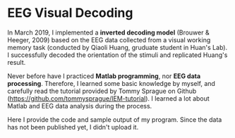 # EEG Visual Decoding

In March 2019, I implemented a **inverted decoding model** (Brouwer & Heeger, 2009) based on the EEG data collected from a visual working memory task (conducted by Qiaoli Huang, gruduate student in Huan's Lab). I successfully decoded the orientation of the stimuli and replicated Huang's result.

Never before have I practiced **Matlab programming**, nor **EEG data processing**. Therefore, I learned some basic knowledge by myself, and carefully read the tutorial provided by Tommy Sprague on Github (https://github.com/tommysprague/IEM-tutorial). I learned a lot about Matlab and EEG data analysis during the process.

Here I provide the code and sample output of my program. Since the data has not been published yet, I didn't upload it.

